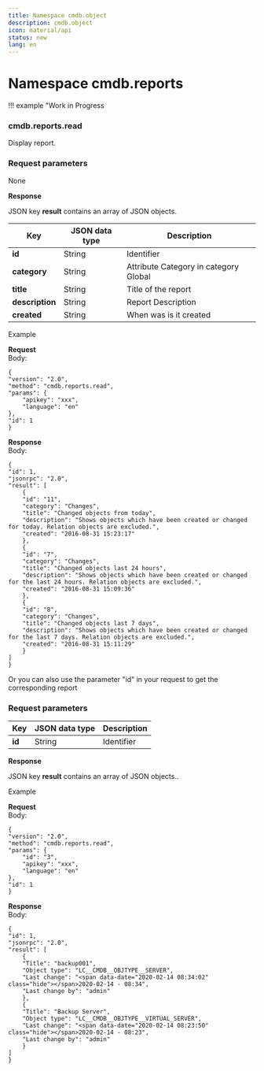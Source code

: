 ```yaml
---
title: Namespace cmdb.object
description: cmdb.object
icon: material/api
status: new
lang: en
---
```


# Namespace cmdb.reports

!!! example "Work in Progress

### cmdb.reports.read

Display report.

### Request parameters

None

**Response**

JSON key **result** contains an array of JSON objects.

| **Key** | **JSON data type** | **Description** |
| --- | --- | --- |
| **id** | String | Identifier |
| **category** | String | Attribute Category in category Global |
| **title** | String | Title of the report |
| **description** | String | Report Description |
| **created** | String | When was is it created |

Example

**Request**
<br>Body:
```
{
"version": "2.0",
"method": "cmdb.reports.read",
"params": {
    "apikey": "xxx",
    "language": "en"
},
"id": 1
}
```
**Response**
<br>Body:
```
{
"id": 1,
"jsonrpc": "2.0",
"result": [
    {
    "id": "11",
    "category": "Changes",
    "title": "Changed objects from today",
    "description": "Shows objects which have been created or changed for today. Relation objects are excluded.",
    "created": "2016-08-31 15:23:17"
    },
    {
    "id": "7",
    "category": "Changes",
    "title": "Changed objects last 24 hours",
    "description": "Shows objects which have been created or changed for the last 24 hours. Relation objects are excluded.",
    "created": "2016-08-31 15:09:36"
    },
    {
    "id": "8",
    "category": "Changes",
    "title": "Changed objects last 7 days",
    "description": "Shows objects which have been created or changed for the last 7 days. Relation objects are excluded.",
    "created": "2016-08-31 15:11:29"
    }
]
}
```

Or you can also use the parameter "id" in your request  to get the corresponding report
### Request parameters

| **Key** | **JSON data type** | **Description** |
| --- | --- | --- |
| **id** | String | Identifier |

**Response**

JSON key **result** contains an array of JSON objects..

Example

**Request**
<br>Body:
```
{
"version": "2.0",
"method": "cmdb.reports.read",
"params": {
    "id": "3",
    "apikey": "xxx",
    "language": "en"
},
"id": 1
}
```
**Response**
<br>Body:
```
{
"id": 1,
"jsonrpc": "2.0",
"result": [
    {
    "Title": "backup001",
    "Object type": "LC__CMDB__OBJTYPE__SERVER",
    "Last change": "<span data-date="2020-02-14 08:34:02" class="hide"></span>2020-02-14 - 08:34",
    "Last change by": "admin"
    },
    {
    "Title": "Backup Server",
    "Object type": "LC__CMDB__OBJTYPE__VIRTUAL_SERVER",
    "Last change": "<span data-date="2020-02-14 08:23:50" class="hide"></span>2020-02-14 - 08:23",
    "Last change by": "admin"
    }
]
}
```
